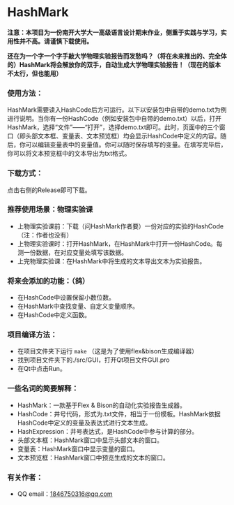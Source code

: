 # HashMark
**注意：本项目为一份南开大学大一高级语言设计期末作业，侧重于实践与学习，实用性并不高。请谨慎下载使用。**



 **还在为一个字一个字手敲大学物理实验报告而发愁吗？（将在未来推出的、完全体的）HashMark将会解放你的双手，自动生成大学物理实验报告！（现在的版本不太行，但也能用）**



### 使用方法：

HashMark需要读入HashCode后方可运行。以下以安装包中自带的demo.txt为例进行说明。当你有一份HashCode（例如安装包中自带的demo.txt）以后，打开HashMark，选择“文件”——“打开”，选择demo.txt即可。此时，页面中的三个窗口（即头部文本框、变量表、文本预览框）均会显示HashCode中定义的内容。随后，你可以编辑变量表中的变量值。你可以随时保存填写的变量。在填写完毕后，你可以将文本预览框中的文本导出为txt格式。



### 下载方式：

点击右侧的Release即可下载。



### 推荐使用场景：物理实验课

- 上物理实验课前：下载（问HashMark作者要）一份对应的实验的HashCode（注：作者也没有）
- 上物理实验课时：打开HashMark，在HashMark中打开一份HashCode。每测一份数据，在对应变量处填写该数据。
- 上完物理实验课：在HashMark中将生成的文本导出文本为实验报告。



### 将来会添加的功能：（鸽）

- 在HashCode中设置保留小数位数。
- 在HashMark中查找变量、自定义变量顺序。
- 在HashCode中定义函数。




### 项目编译方法：
- 在项目文件夹下运行 `make` （这是为了使用flex&bison生成编译器）
- 找到项目文件夹下的./src/GUI，打开Qt项目文件GUI.pro
- 在Qt中点击Run。



### 一些名词的简要解释：

- HashMark：一款基于Flex & Bison的自动化实验报告生成器。
- HashCode：井号代码，形式为.txt文件，相当于一份模板。HashMark依据HashCode中定义的变量及表达式进行文本生成。
- HashExpression：井号表达式，是HashCode中参与计算的部分。
- 头部文本框：HashMark窗口中显示头部文本的窗口。
- 变量表：HashMark窗口中显示变量的窗口。
- 文本预览框：HashMark窗口中预览生成的文本的窗口。



### 有关作者：
- QQ email：1846750316@qq.com
